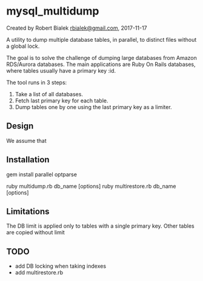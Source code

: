 # mysql_multidump
Created by Robert Bialek rbialek@gmail.com, 2017-11-17

A utility to dump multiple database tables, in parallel, to distinct files without a global lock.

The goal is to solve the challenge of dumping large databases from Amazon RDS/Aurora databases. 
The main applications are Ruby On Rails databases, where tables usually have a primary key :id.

The tool runs in 3 steps:

1. Take a list of all databases.
2. Fetch last primary key for each table.
3. Dump tables one by one using the last primary key as a limiter.

Design 
---

We assume that 


Installation
---
gem install parallel optparse

ruby multidump.rb db_name [options] 
ruby multirestore.rb db_name [options]

Limitations
---

The DB limit is applied only to tables with a single primary key.
Other tables are copied without limit   

TODO
---
* add DB locking when taking indexes
* add multirestore.rb

